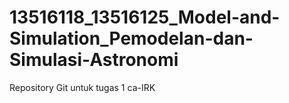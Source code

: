 # 13516118_13516125_Model-and-Simulation_Pemodelan-dan-Simulasi-Astronomi
Repository Git untuk tugas 1 ca-IRK
